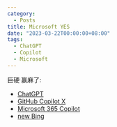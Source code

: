 ```yaml
---
category:
  - Posts
title: Microsoft YES
date: "2023-03-22T00:00:00+08:00"
tags:
  - ChatGPT
  - Copilot
  - Microsoft
---
```


巨硬 赢麻了:

- [ChatGPT](https://openai.com/blog/chatgpt)
- [GitHub Copilot X](https://github.com/features/preview/copilot-x)
- [Microsoft 365 Copilot](https://blogs.microsoft.com/blog/2023/03/16/introducing-microsoft-365-copilot-your-copilot-for-work/)
- [new Bing](https://www.bing.com/new)
